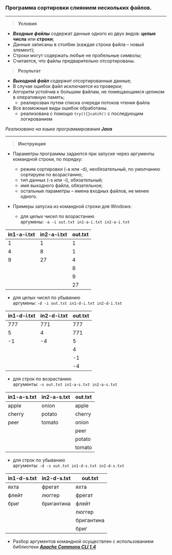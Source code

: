 ### Программа сортировки слиянием нескольких файлов.


------------


> **Условия**

- **_Входные файлы_** содержат данные одного из двух видов: **целые числа** или **строки**;
- Данные записаны в столбик (каждая строка файла – новый элемент);
- Строки могут содержать любые не пробельные символы;
- Считается, что файлы предварительно отсортированы.

> **Результат**

-  **_Выходной файл_** содержит отсортированные данные;
- В случае ошибок файл исключается из проверки;
- Алгоритм устойчив к большим файлам, не помещающимся целиком в оперативную память;
    - реалирозван путем списка очереди потоков чтения файла
- Все возможные виды ошибок обработаны.
  - реализована с помощю `try(){}catch()` с последующим логированием

_Реализовано на языке программирования **Java**_

------------
> **Инструкция**

- Параметры программы задаются при запуске через аргументы командной строки, по порядку:
  - режим сортировки (-a или -d), необязательный, по умолчанию сортируем по возрастанию;
  - тип данных (-s или -i), обязательный;
  - имя выходного файла, обязательное;
  - остальные параметры – имена входных файлов, не менее одного.

- Примеры запуска из командной строки для Windows:
  - для целых чисел по возрастанию<br>
  аргумены:
`-a -i out.txt in1-a-i.txt in2-a-i.txt`

| in1-a-i.txt  | in2-a-i.txt  | out.txt   |
| ------------ | ------------ | ------------ |
|  1 |  1 |  1 |
|  4 |  8 |  1 |
|  9 |  27 |  4 |
|   |   |  8 |
|   |   |  9 |
|   |   |  27 |

 - для целых чисел по убыванию<br>
  аргумены:
`-d -i out.txt in1-d-i.txt in2-d-i.txt`

| in1-d-i.txt  | in2-d-i.txt  | out.txt   |
| ------------ | ------------ | ------------ |
|  777 |  771 |  777 |
|  5 |  4 |  771 |
|  -1 |  -4 |  5 |
|   |   |  4 |
|   |   |  -1 |
|   |   |  -4 |

  - для строк по возрастанию<br>
  аргументы:
`-s out.txt in1-a-s.txt in2-a-s.txt`

| in1-a-s.txt  | in2-a-s.txt  | out.txt   |
| ------------ | ------------ | ------------ |
|  apple | onion |  apple |
|  cherry | potato  |  cherry |
|  peer |  tomato |  onion |
|   |   |  peer |
|   |   |  potato |
|   |   |  tomato |
  - для строк по убыванию<br>
  аргументы:
`-d -s out.txt in1-d-s.txt in2-d-s.txt`

| in1-d-s.txt  | in2-d-s.txt  | out.txt   |
| ------------ | ------------ | ------------ |
|  яхта | фрегат |  яхта |
|  флейт | люггер  |  фрегат |
|  бриг |  бригантина |  флейт |
|   |   |  люггер |
|   |   |  бригантина |
|   |   |  бриг |

- Разбор аргументов командной осуществлен с использованием библиотеки [_**Apache Commons CLI 1.4**_](https://mvnrepository.com/artifact/commons-cli/commons-cli/1.4 "_**Apache Commons CLI 1.4**_")
